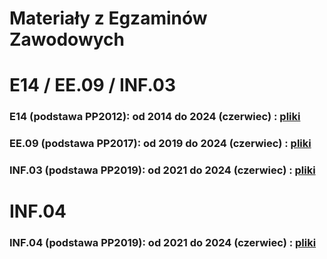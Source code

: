 # Materiały z Egzaminów Zawodowych
# E14 / EE.09 / INF.03
### E14 (podstawa PP2012):    od 2014 do 2024 (czerwiec)   :  [ pliki ](https://github.com/Golebiewski-Zbigniew/Egzaminy-Zawodowe/tree/main/E14-EE09-INF03)
### EE.09 (podstawa PP2017):  od 2019 do 2024 (czerwiec)   :  [ pliki ](https://github.com/Golebiewski-Zbigniew/Egzaminy-Zawodowe/tree/main/E14-EE09-INF03)
### INF.03 (podstawa PP2019): od 2021 do 2024 (czerwiec)   :  [ pliki ](https://github.com/Golebiewski-Zbigniew/Egzaminy-Zawodowe/tree/main/E14-EE09-INF03)

# INF.04
### INF.04 (podstawa PP2019): od 2021 do 2024 (czerwiec)   :  [ pliki ](https://github.com/Golebiewski-Zbigniew/Egzaminy-Zawodowe/tree/main/INF04)

